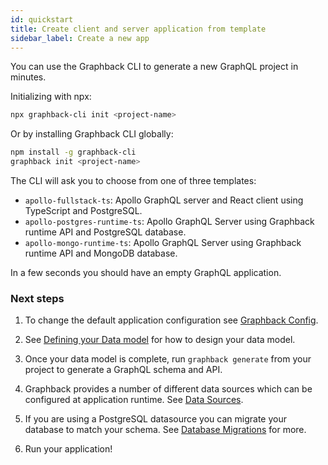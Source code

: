 ```yaml
---
id: quickstart
title: Create client and server application from template
sidebar_label: Create a new app
---
```


You can use the Graphback CLI to generate a new GraphQL project in minutes.

Initializing with npx:

```sh
npx graphback-cli init <project-name>
```

Or by installing Graphback CLI globally:

```sh
npm install -g graphback-cli
graphback init <project-name>
```

The CLI will ask you to choose from one of three templates:

- `apollo-fullstack-ts`: Apollo GraphQL server and React client using TypeScript and PostgreSQL.
- `apollo-postgres-runtime-ts`: Apollo GraphQL Server using Graphback runtime API and PostgreSQL database.
- `apollo-mongo-runtime-ts`: Apollo GraphQL Server using Graphback runtime API and MongoDB database.


In a few seconds you should have an empty GraphQL application.

### Next steps

1. To change the default application configuration see [Graphback Config](./config.md).

2. See [Defining your Data model](./datamodel.md) for how to design your data model.

3. Once your data model is complete, run `graphback generate` from your project to generate a GraphQL schema and API.

4. Graphback provides a number of different data sources which can be configured at application runtime. See [Data Sources](../db/datasources).

5. If you are using a PostgreSQL datasource you can migrate your database to match your schema. See [Database Migrations](../db/migrations.md) for more.

6. Run your application!
